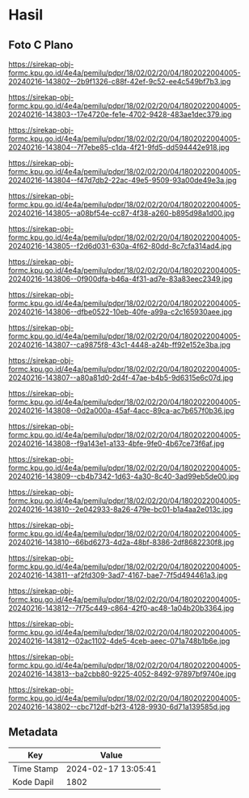 # Hasil

## Foto C Plano

https://sirekap-obj-formc.kpu.go.id/4e4a/pemilu/pdpr/18/02/02/20/04/1802022004005-20240216-143802--2b9f1326-c88f-42ef-9c52-ee4c549bf7b3.jpg

https://sirekap-obj-formc.kpu.go.id/4e4a/pemilu/pdpr/18/02/02/20/04/1802022004005-20240216-143803--17e4720e-fe1e-4702-9428-483ae1dec379.jpg

https://sirekap-obj-formc.kpu.go.id/4e4a/pemilu/pdpr/18/02/02/20/04/1802022004005-20240216-143804--7f7ebe85-c1da-4f21-9fd5-dd594442e918.jpg

https://sirekap-obj-formc.kpu.go.id/4e4a/pemilu/pdpr/18/02/02/20/04/1802022004005-20240216-143804--f47d7db2-22ac-49e5-9509-93a00de49e3a.jpg

https://sirekap-obj-formc.kpu.go.id/4e4a/pemilu/pdpr/18/02/02/20/04/1802022004005-20240216-143805--a08bf54e-cc87-4f38-a260-b895d98a1d00.jpg

https://sirekap-obj-formc.kpu.go.id/4e4a/pemilu/pdpr/18/02/02/20/04/1802022004005-20240216-143805--f2d6d031-630a-4f62-80dd-8c7cfa314ad4.jpg

https://sirekap-obj-formc.kpu.go.id/4e4a/pemilu/pdpr/18/02/02/20/04/1802022004005-20240216-143806--0f900dfa-b46a-4f31-ad7e-83a83eec2349.jpg

https://sirekap-obj-formc.kpu.go.id/4e4a/pemilu/pdpr/18/02/02/20/04/1802022004005-20240216-143806--dfbe0522-10eb-40fe-a99a-c2c165930aee.jpg

https://sirekap-obj-formc.kpu.go.id/4e4a/pemilu/pdpr/18/02/02/20/04/1802022004005-20240216-143807--ca9875f8-43c1-4448-a24b-ff92e152e3ba.jpg

https://sirekap-obj-formc.kpu.go.id/4e4a/pemilu/pdpr/18/02/02/20/04/1802022004005-20240216-143807--a80a81d0-2d4f-47ae-b4b5-9d6315e6c07d.jpg

https://sirekap-obj-formc.kpu.go.id/4e4a/pemilu/pdpr/18/02/02/20/04/1802022004005-20240216-143808--0d2a000a-45af-4acc-89ca-ac7b657f0b36.jpg

https://sirekap-obj-formc.kpu.go.id/4e4a/pemilu/pdpr/18/02/02/20/04/1802022004005-20240216-143808--f9a143e1-a133-4bfe-9fe0-4b67ce73f6af.jpg

https://sirekap-obj-formc.kpu.go.id/4e4a/pemilu/pdpr/18/02/02/20/04/1802022004005-20240216-143809--cb4b7342-1d63-4a30-8c40-3ad99eb5de00.jpg

https://sirekap-obj-formc.kpu.go.id/4e4a/pemilu/pdpr/18/02/02/20/04/1802022004005-20240216-143810--2e042933-8a26-479e-bc01-b1a4aa2e013c.jpg

https://sirekap-obj-formc.kpu.go.id/4e4a/pemilu/pdpr/18/02/02/20/04/1802022004005-20240216-143810--66bd6273-4d2a-48bf-8386-2df8682230f8.jpg

https://sirekap-obj-formc.kpu.go.id/4e4a/pemilu/pdpr/18/02/02/20/04/1802022004005-20240216-143811--af2fd309-3ad7-4167-bae7-7f5d494461a3.jpg

https://sirekap-obj-formc.kpu.go.id/4e4a/pemilu/pdpr/18/02/02/20/04/1802022004005-20240216-143812--7f75c449-c864-42f0-ac48-1a04b20b3364.jpg

https://sirekap-obj-formc.kpu.go.id/4e4a/pemilu/pdpr/18/02/02/20/04/1802022004005-20240216-143812--02ac1102-4de5-4ceb-aeec-071a748b1b6e.jpg

https://sirekap-obj-formc.kpu.go.id/4e4a/pemilu/pdpr/18/02/02/20/04/1802022004005-20240216-143813--ba2cbb80-9225-4052-8492-97897bf9740e.jpg

https://sirekap-obj-formc.kpu.go.id/4e4a/pemilu/pdpr/18/02/02/20/04/1802022004005-20240216-143802--cbc712df-b2f3-4128-9930-6d71a139585d.jpg


## Metadata

| Key        | Value               |
| ---------- | ------------------- |
| Time Stamp | 2024-02-17 13:05:41 |
| Kode Dapil | 1802                |



